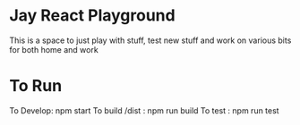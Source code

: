 # Jay React Playground

This is a space to just play with stuff, test new stuff and work on various bits for both home and work

# To Run

To Develop: npm start
To build /dist : npm run build
To test : npm run test
